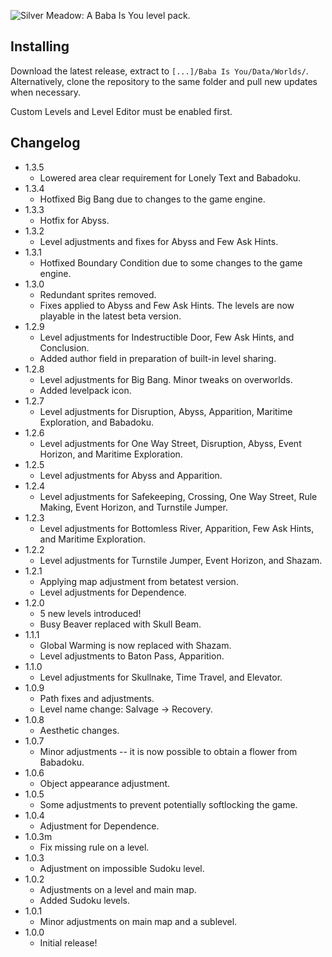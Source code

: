 ![Silver Meadow: A Baba Is You level pack.](https://silverhawke.s-ul.eu/PbBwyS74)

## Installing
Download the latest release, extract to `[...]/Baba Is You/Data/Worlds/`.
Alternatively, clone the repository to the same folder and pull new updates when necessary.

Custom Levels and Level Editor must be enabled first.

## Changelog
- 1.3.5
  - Lowered area clear requirement for Lonely Text and Babadoku.
- 1.3.4
  - Hotfixed Big Bang due to changes to the game engine.
- 1.3.3
  - Hotfix for Abyss.
- 1.3.2
  - Level adjustments and fixes for Abyss and Few Ask Hints.
- 1.3.1
  - Hotfixed Boundary Condition due to some changes to the game engine.
- 1.3.0
  - Redundant sprites removed.
  - Fixes applied to Abyss and Few Ask Hints. The levels are now playable in the latest beta version.
- 1.2.9
  - Level adjustments for Indestructible Door, Few Ask Hints, and Conclusion.
  - Added author field in preparation of built-in level sharing.
- 1.2.8
  - Level adjustments for Big Bang. Minor tweaks on overworlds.
  - Added levelpack icon.
- 1.2.7
  - Level adjustments for Disruption, Abyss, Apparition, Maritime Exploration, and Babadoku.
- 1.2.6
  - Level adjustments for One Way Street, Disruption, Abyss, Event Horizon, and Maritime Exploration.
- 1.2.5
  - Level adjustments for Abyss and Apparition.
- 1.2.4
  - Level adjustments for Safekeeping, Crossing, One Way Street, Rule Making, Event Horizon, and Turnstile Jumper.
- 1.2.3
  - Level adjustments for Bottomless River, Apparition, Few Ask Hints, and Maritime Exploration.
- 1.2.2
  - Level adjustments for Turnstile Jumper, Event Horizon, and Shazam.
- 1.2.1
  - Applying map adjustment from betatest version.
  - Level adjustments for Dependence.
- 1.2.0
  - 5 new levels introduced!
  - Busy Beaver replaced with Skull Beam.
- 1.1.1
  - Global Warming is now replaced with Shazam.
  - Level adjustments to Baton Pass, Apparition.
- 1.1.0
  - Level adjustments for Skullnake, Time Travel, and Elevator.
- 1.0.9
  - Path fixes and adjustments.
  - Level name change: Salvage → Recovery.
- 1.0.8
  - Aesthetic changes.
- 1.0.7
  - Minor adjustments -- it is now possible to obtain a flower from Babadoku.
- 1.0.6
  - Object appearance adjustment.
- 1.0.5
  - Some adjustments to prevent potentially softlocking the game.
- 1.0.4
  - Adjustment for Dependence.
- 1.0.3m
  - Fix missing rule on a level.
- 1.0.3
  - Adjustment on impossible Sudoku level.
- 1.0.2
  - Adjustments on a level and main map.
  - Added Sudoku levels.
- 1.0.1
  - Minor adjustments on main map and a sublevel.
- 1.0.0
  - Initial release!
